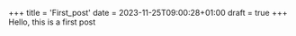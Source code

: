 +++
title = 'First_post'
date = 2023-11-25T09:00:28+01:00
draft = true
+++
Hello, this is a first post
